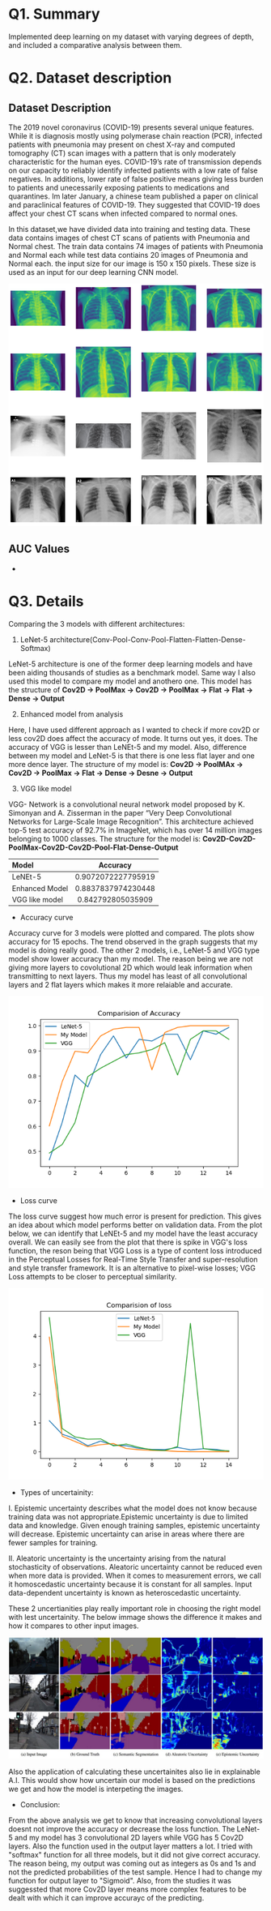 # Q1. Summary

Implemented deep learning on my dataset with varying degrees of depth, and included a comparative analysis between them.

# Q2. Dataset description

## Dataset Description

The 2019 novel coronavirus (COVID-19) presents several unique features. While it is diagnosis mostly using polymerase chain reaction (PCR), infected patients with pneumonia may present on chest X-ray and computed tomography (CT) scan images with a pattern that is only moderately characteristic for the human eyes. COVID-19’s rate of transmission depends on our capacity to reliably identify infected patients with a low rate of false negatives. In additions, lower rate of false positive means giving less burden to patients and unecessarily exposing patients to medications and quarantines. Im later January, a chinese team published a paper on clinical and paraclinical features of COVID-19. They suggested that COVID-19 does affect your chest CT scans when infected compared to normal ones.

In this dataset,we have divided data into training and testing data. These data contains images of chest CT scans of patients with Pneumonia and Normal chest. The train data contains 74 images of patients with Pneumonia and Normal each while test data contiains 20 images of Pneumonia and Normal each. the input size for our image is 150 x 150 pixels. These size is used as an input for our deep learning CNN model.

![figure](figs/__results___3_0.png "Figure")

## AUC Values
-

# Q3. Details

Comparing the 3 models with different architectures:

1. LeNet-5 architecture(Conv-Pool-Conv-Pool-Flatten-Flatten-Dense-Softmax)

LeNet-5 architecture is one of the former deep learning models and have been aiding thousands of studies as a benchmark model. Same way I also used this model to compare my model and anothero one. This model has the structure of **Cov2D -> PoolMax -> Cov2D -> PoolMax -> Flat -> Flat -> Dense -> Output**

2. Enhanced model from analysis

Here, I have used different approach as I wanted to check if more cov2D or less cov2D does affect the accuracy of mode. It turns out yes, it does. The accuracy of VGG is lesser than LeNEt-5 and my model. Also, difference between my model and LeNet-5 is that there is one less flat layer and one more dence layer. The structure of my model is:
**Cov2D -> PoolMAx -> Cov2D -> PoolMax -> Flat -> Dense -> Desne -> Output**

3. VGG like model 

VGG- Network is a convolutional neural network model proposed by K. Simonyan and A. Zisserman in the paper “Very Deep Convolutional Networks for Large-Scale Image Recognition”. This architecture achieved top-5 test accuracy of 92.7% in ImageNet, which has over 14 million images belonging to 1000 classes. The structure for the model is:
**Cov2D-Cov2D-PoolMax-Cov2D-Cov2D-Pool-Flat-Dense-Output**

|        Model       |Accuracy            |
|:-------------------|:------------------:|
| LeNEt-5            | 0.9072072227795919 |
| Enhanced Model     | 0.8837837974230448 |
| VGG like model     | 0.842792805035909  |


- Accuracy curve

Accuracy curve for 3 models were plotted and compared. The plots show accuracy for 15 epochs. The trend observed in the graph suggests that my model is doing really good. The other 2 models, i.e., LeNet-5 and VGG type model show lower accuracy than my model. The reason being we are not giving more layers to covolutional 2D which would leak information when transmitting to next layers. Thus my model has least of all convolutional layers and 2 flat layers which makes it more relaiable and accurate.

![figs](figs/figs.png "figs") 

- Loss curve

The loss curve suggest how much error is present for prediction. This gives an idea about which model performs better on validation data. From the plot below, we can identify that LeNEt-5 and my model have the least accuracy overall. We can easily see from the plot that there is spike in VGG's loss function, the reson being that VGG Loss is a type of content loss introduced in the Perceptual Losses for Real-Time Style Transfer and super-resolution and style transfer framework. It is an alternative to pixel-wise losses; VGG Loss attempts to be closer to perceptual similarity.

![loss](figs/loss.png "Loss")

- Types of uncertainity:

I. Epistemic uncertainty describes what the model does not know because training data was not appropriate.Epistemic uncertainty is due to limited data and knowledge. Given enough training samples, epistemic uncertainty will decrease. Epistemic uncertainty can arise in areas where there are fewer samples for training.

II. Aleatoric uncertainty is the uncertainty arising from the natural stochasticity of observations. Aleatoric uncertainty cannot be reduced even when more data is provided. When it comes to measurement errors, we call it homoscedastic uncertainty because it is constant for all samples. Input data-dependent uncertainty is known as heteroscedastic uncertainty.

These 2 uncertianities play really important role in choosing the right model with lest uncertainity. The below immage shows the difference it makes and how it compares to other input images.

![Uncertainity](figs/0*HZ0GKLWuyfJ1ZLE8.jpg "Uncertainity")

Also the application of calculating these uncertainites also lie in explainable A.I. This would show how uncertain our model is based on the predictions we get and how the model is interpeting the images. 

- Conclusion:

From the above analysis we get to know that increasing convolutional layers doesnt not improve the accuracy or decrease the loss function. The LeNet-5 and my model has 3 convolutional 2D layers while VGG has 5 Cov2D layers. Also the function used in the output layer matters a lot. I tried with "softmax" function for all three models, but it did not give correct accuracy. The reason being, my output was coming out as integers as 0s and 1s and not the predicted probabilities of the test sample. Hence I had to change my function for output layer to "Sigmoid". Also, from the studies it was suggessted that more Cov2D layer means more complex features to be dealt with which it can improve accurayc of the predicting.